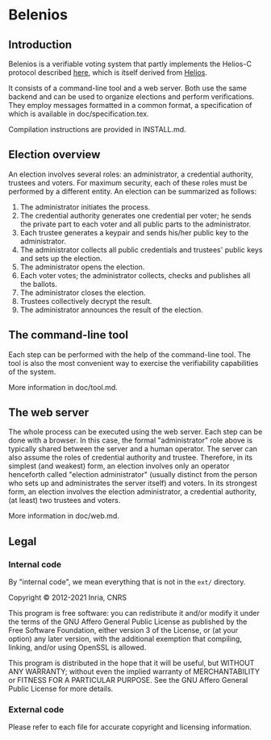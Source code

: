Belenios
========


Introduction
------------

Belenios is a verifiable voting system that partly implements the
Helios-C protocol described [here](http://eprint.iacr.org/2013/177),
which is itself derived from [Helios](http://vote.heliosvoting.org).

It consists of a command-line tool and a web server. Both use the same
backend and can be used to organize elections and perform
verifications. They employ messages formatted in a common format, a
specification of which is available in doc/specification.tex.

Compilation instructions are provided in INSTALL.md.


Election overview
-----------------

An election involves several roles: an administrator, a credential
authority, trustees and voters. For maximum security, each of these
roles must be performed by a different entity. An election can be
summarized as follows:

 1. The administrator initiates the process.
 2. The credential authority generates one credential per voter; he
    sends the private part to each voter and all public parts to
    the administrator.
 3. Each trustee generates a keypair and sends his/her public key to
    the administrator.
 4. The administrator collects all public credentials and trustees'
    public keys and sets up the election.
 5. The administrator opens the election.
 6. Each voter votes; the administrator collects, checks and publishes
    all the ballots.
 7. The administrator closes the election.
 8. Trustees collectively decrypt the result.
 9. The administrator announces the result of the election.


The command-line tool
---------------------

Each step can be performed with the help of the command-line tool. The
tool is also the most convenient way to exercise the verifiability
capabilities of the system.

More information in doc/tool.md.


The web server
--------------

The whole process can be executed using the web server. Each step can
be done with a browser. In this case, the formal "administrator" role
above is typically shared between the server and a human operator. The
server can also assume the roles of credential authority and
trustee. Therefore, in its simplest (and weakest) form, an election
involves only an operator henceforth called "election administrator"
(usually distinct from the person who sets up and administrates the
server itself) and voters. In its strongest form, an election involves
the election administrator, a credential authority, (at least) two
trustees and voters.

More information in doc/web.md.


Legal
-----

### Internal code

By "internal code", we mean everything that is not in the `ext/`
directory.

Copyright © 2012-2021 Inria, CNRS

This program is free software: you can redistribute it and/or modify
it under the terms of the GNU Affero General Public License as
published by the Free Software Foundation, either version 3 of the
License, or (at your option) any later version, with the additional
exemption that compiling, linking, and/or using OpenSSL is allowed.

This program is distributed in the hope that it will be useful, but
WITHOUT ANY WARRANTY; without even the implied warranty of
MERCHANTABILITY or FITNESS FOR A PARTICULAR PURPOSE.  See the GNU
Affero General Public License for more details.

### External code

Please refer to each file for accurate copyright and licensing
information.
